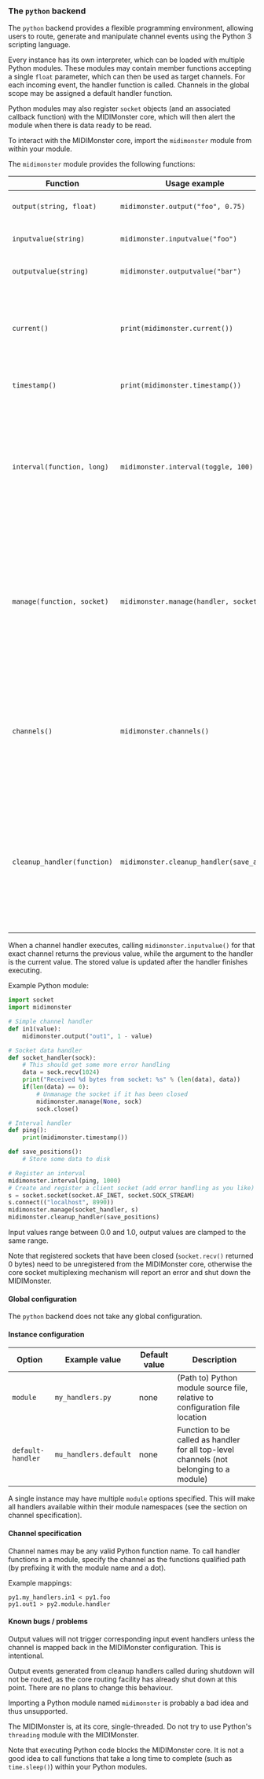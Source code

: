 ### The `python` backend

The `python` backend provides a flexible programming environment, allowing users
to route, generate and manipulate channel events using the Python 3 scripting language.

Every instance has its own interpreter, which can be loaded with multiple Python modules.
These modules may contain member functions accepting a single `float` parameter, which can
then be used as target channels. For each incoming event, the handler function is called.
Channels in the global scope may be assigned a default handler function.

Python modules may also register `socket` objects (and an associated callback function) with
the MIDIMonster core, which will then alert the module when there is data ready to be read.

To interact with the MIDIMonster core, import the `midimonster` module from within your module.

The `midimonster` module provides the following functions:

| Function			| Usage example				| Description					|
|-------------------------------|---------------------------------------|-----------------------------------------------|
| `output(string, float)`	| `midimonster.output("foo", 0.75)`	| Output a value event to a channel on this instance |
| `inputvalue(string)`		| `midimonster.inputvalue("foo")`	| Get the last input value on a channel	of this instance |
| `outputvalue(string)`		| `midimonster.outputvalue("bar")`	| Get the last output value on a channel of this instance |
| `current()`			| `print(midimonster.current())`	| Returns the name of the input channel whose handler function is currently running or `None` if the interpreter was called from another context |
| `timestamp()`			| `print(midimonster.timestamp())`	| Get the internal core timestamp (in milliseconds)	|
| `interval(function, long)`	| `midimonster.interval(toggle, 100)`	| Register a function to be called periodically. Interval is specified in milliseconds (accurate to 10msec). Calling `interval` with the same function again updates the interval. Specifying the interval as `0` cancels the interval |
| `manage(function, socket)`	| `midimonster.manage(handler, socket)`	| Register a (connected/listening) socket to the MIDIMonster core. Calls `function(socket)` when the socket is ready to read. Calling this method with `None` as the function argument unregisters the socket. A socket may only have one associated handler |
| `channels()`			| `midimonster.channels()`		| Fetch a list of all currently known channels on the instance. Note that this function only returns useful data after the configuration has been read completely, i.e. any time after initial startup |
| `cleanup_handler(function)`	| `midimonster.cleanup_handler(save_all)`| Register a function to be called when the instance is destroyed (on MIDIMonster shutdown). One cleanup handler can be registered per instance. Calling this function when the instance already has a cleanup handler registered replaces the handler, returning the old one. |

When a channel handler executes, calling `midimonster.inputvalue()` for that exact channel returns the previous value,
while the argument to the handler is the current value. The stored value is updated after the handler finishes executing.

Example Python module:
```python
import socket
import midimonster

# Simple channel handler
def in1(value):
	midimonster.output("out1", 1 - value)

# Socket data handler
def socket_handler(sock):
	# This should get some more error handling
	data = sock.recv(1024)
	print("Received %d bytes from socket: %s" % (len(data), data))
	if(len(data) == 0):
		# Unmanage the socket if it has been closed
		midimonster.manage(None, sock)
		sock.close()

# Interval handler
def ping():
	print(midimonster.timestamp())

def save_positions():
	# Store some data to disk

# Register an interval
midimonster.interval(ping, 1000)
# Create and register a client socket (add error handling as you like)
s = socket.socket(socket.AF_INET, socket.SOCK_STREAM)
s.connect(("localhost", 8990))
midimonster.manage(socket_handler, s)
midimonster.cleanup_handler(save_positions)
```

Input values range between 0.0 and 1.0, output values are clamped to the same range.

Note that registered sockets that have been closed (`socket.recv()` returned 0 bytes)
need to be unregistered from the MIDIMonster core, otherwise the core socket multiplexing
mechanism will report an error and shut down the MIDIMonster.

#### Global configuration

The `python` backend does not take any global configuration.

#### Instance configuration

| Option		| Example value		| Default value 	| Description					|
|-----------------------|-----------------------|-----------------------|-----------------------------------------------|
| `module`		| `my_handlers.py`	| none			| (Path to) Python module source file, relative to configuration file location |
| `default-handler`	| `mu_handlers.default`	| none			| Function to be called as handler for all top-level channels (not belonging to a module) |

A single instance may have multiple `module` options specified. This will make all handlers available within their
module namespaces (see the section on channel specification).

#### Channel specification

Channel names may be any valid Python function name. To call handler functions in a module,
specify the channel as the functions qualified path (by prefixing it with the module name and a dot).

Example mappings:
```
py1.my_handlers.in1 < py1.foo
py1.out1 > py2.module.handler
```

#### Known bugs / problems

Output values will not trigger corresponding input event handlers unless the channel is mapped
back in the MIDIMonster configuration. This is intentional.

Output events generated from cleanup handlers called during shutdown will not be routed, as the core
routing facility has already shut down at this point. There are no plans to change this behaviour.

Importing a Python module named `midimonster` is probably a bad idea and thus unsupported.

The MIDIMonster is, at its core, single-threaded. Do not try to use Python's `threading`
module with the MIDIMonster.

Note that executing Python code blocks the MIDIMonster core. It is not a good idea to call functions that
take a long time to complete (such as `time.sleep()`) within your Python modules.
